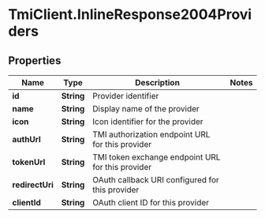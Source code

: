 # TmiClient.InlineResponse2004Providers

## Properties
Name | Type | Description | Notes
------------ | ------------- | ------------- | -------------
**id** | **String** | Provider identifier | 
**name** | **String** | Display name of the provider | 
**icon** | **String** | Icon identifier for the provider | 
**authUrl** | **String** | TMI authorization endpoint URL for this provider | 
**tokenUrl** | **String** | TMI token exchange endpoint URL for this provider | 
**redirectUri** | **String** | OAuth callback URI configured for this provider | 
**clientId** | **String** | OAuth client ID for this provider | 
